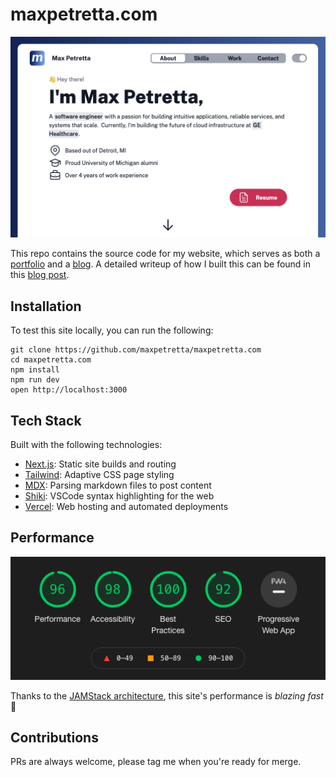 # maxpetretta.com

[![A screenshot of the maxpetretta.com homepage](./public/images/site.png)](https://maxpetretta.com)

This repo contains the source code for my website, which serves as both a [portfolio](https://maxpetretta.com/) and a [blog](https://maxpetretta.com/blog).  A detailed writeup of how I built this can be found in this [blog post](https://maxpetretta.com/blog/tech-stack).

## Installation
To test this site locally, you can run the following:
```
git clone https://github.com/maxpetretta/maxpetretta.com
cd maxpetretta.com
npm install
npm run dev
open http://localhost:3000
```

## Tech Stack
Built with the following technologies:
* [Next.js](https://nextjs.org/): Static site builds and routing
* [Tailwind](https://tailwindcss.com/): Adaptive CSS page styling
* [MDX](https://mdxjs.com/): Parsing markdown files to post content
* [Shiki](https://shiki.matsu.io/): VSCode syntax highlighting for the web
* [Vercel](https://vercel.com/): Web hosting and automated deployments

## Performance
![An image of Google Chrome lighthouse scores](./public/images/lighthouse.png)

Thanks to the [JAMStack architecture](https://jamstack.org/), this site's performance is _blazing fast_ 🚀

## Contributions
PRs are always welcome, please tag me when you're ready for merge.
